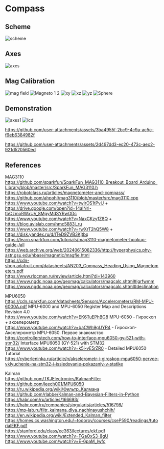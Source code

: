 # Compass
## Scheme

![scheme](https://github.com/user-attachments/assets/4b1447a6-5874-46ab-a3f3-a32d86fc24a2)



## Axes

![axes](https://github.com/user-attachments/assets/d20e5e57-769d-41bb-b542-b03475c17928)


## Mag Calibration

![mag field](https://github.com/user-attachments/assets/f7c7fce5-384b-4dcf-b3cf-7372eeae1ae3)
![Magneto 1 2](https://github.com/user-attachments/assets/78f23f2b-ed7f-49e5-8552-4aae633101ad)
![xy](https://github.com/user-attachments/assets/59d43db9-dc99-417b-803e-5247837128b3)
![xz](https://github.com/user-attachments/assets/ee1c641b-aaca-4033-95d8-8f89c98810d0)
![yz](https://github.com/user-attachments/assets/0086fb2d-4b87-44b4-9e92-f8f14214c559)
![Sphere](https://github.com/user-attachments/assets/05b1cf55-0cfe-4fdf-bafa-5b17e8b817e7)


## Demonstration

![axes1](https://github.com/user-attachments/assets/4d396076-186d-422e-847d-b4049b04b42e)
![lcd](https://github.com/user-attachments/assets/48cca381-ad42-488b-bc37-c2bdfca32dcf)


https://github.com/user-attachments/assets/3ba4955f-2bc9-4c9a-ac5c-f9eb6384982f


https://github.com/user-attachments/assets/2d497dd3-ec20-473c-aec2-921d520560ed





## References
MAG3110     
https://github.com/sparkfun/SparkFun_MAG3110_Breakout_Board_Arduino_Library/blob/master/src/SparkFun_MAG3110.h   
https://robotclass.ru/articles/magnetometer-and-compass/    
https://github.com/ahpohl/mag3110/blob/master/src/mag3110.cpp    
https://www.youtube.com/watch?v=twirOS1tPvU + https://drive.google.com/open?id=14alNrl-tbOzmoRWxUV_8MgyMdSYRwODc    
https://www.youtube.com/watch?v=NaxCKzy1Z8Q + https://blog.avislab.com/hmc5883l_ru   
https://www.youtube.com/watch?v=rwXrT2hQ5W8 + https://disk.yandex.ru/d/ITeD9ZVB3Kjtbq   
https://learn.sparkfun.com/tutorials/mag3110-magnetometer-hookup-guide-/all   
https://web.archive.org/web/20240615082336/http://hyperphysics.phy-astr.gsu.edu/hbase/magnetic/magfie.html   
https://cdn-shop.adafruit.com/datasheets/AN203_Compass_Heading_Using_Magnetometers.pdf   
https://www.rlocman.ru/review/article.html?di=143960   
https://www.ngdc.noaa.gov/geomag/calculators/magcalc.shtml#igrfwmm   
https://www.ngdc.noaa.gov/geomag/calculators/magcalc.shtml#declination    

MPU6050     
https://cdn.sparkfun.com/datasheets/Sensors/Accelerometers/RM-MPU-6000A.pdf MPU-6000 and MPU-6050 Register Map and Descriptions Revision 4.0  
https://www.youtube.com/watch?v=EK6TuEPhBG8 MPU-6050 - Гироскоп + акселeрометр  
https://www.youtube.com/watch?v=baCWh9gUYR4 - Гироскоп-Акселерометр MPU-6050. Первое знакомство  
https://controllerstech.com/how-to-interface-mpu6050-gy-521-with-stm32/ Interface MPU6050 (GY-521) with STM32  
https://www.youtube.com/watch?v=k5i-vE5rZR0 - Detailed MPU6050 Tutorial  
https://cyberleninka.ru/article/n/akselerometr-i-giroskop-mpu6050-pervoe-vklyuchenie-na-stm32-i-issledovanie-pokazaniy-v-statike   

Kalman   
https://github.com/TKJElectronics/KalmanFilter      
https://github.com/leech001/MPU6050      
https://ru.wikipedia.org/wiki/Фильтр_Калмана    
https://github.com/rlabbe/Kalman-and-Bayesian-Filters-in-Python    
https://habr.com/ru/articles/166693/    
https://habr.com/ru/companies/singularis/articles/516798/    
https://mp-lab.ru/filtr_kalmana_dlya_nachinayushchih/   
https://en.wikipedia.org/wiki/Extended_Kalman_filter   
https://homes.cs.washington.edu/~todorov/courses/cseP590/readings/tutorialEKF.pdf   
https://stanford.edu/class/ee363/lectures/ekf.pdf   
https://www.youtube.com/watch?v=FGaOxS3-8gU   
https://www.youtube.com/watch?v=E-6paM_Iwfc   

